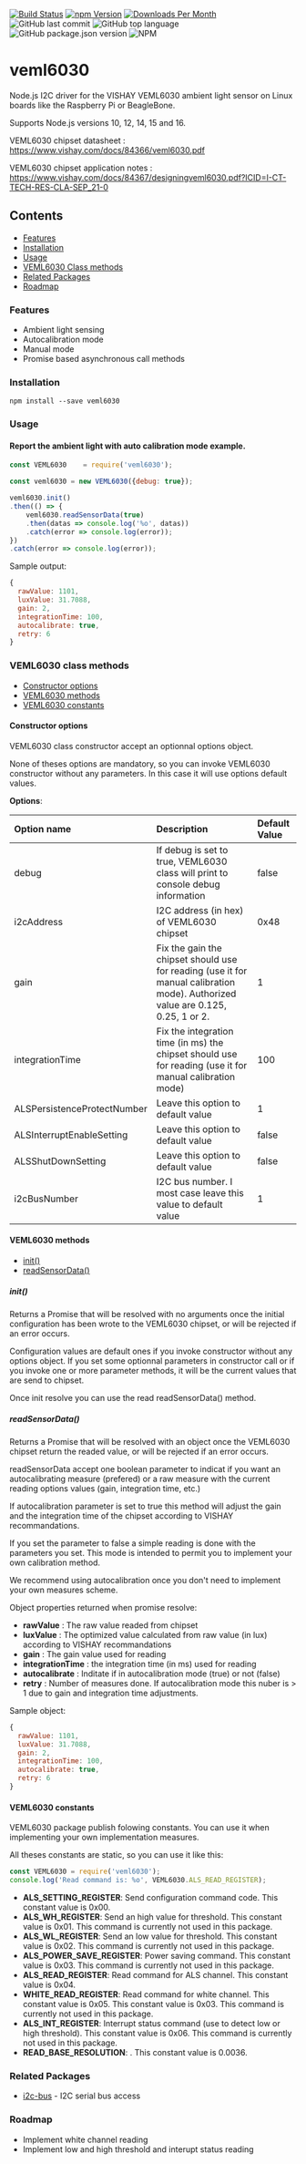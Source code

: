 [![Build Status](https://travis-ci.org/fivdi/veml6030.svg?branch=master)](https://travis-ci.org/fivdi/veml6030)
[![npm Version](http://img.shields.io/npm/v/veml6030.svg)](https://www.npmjs.com/package/veml6030)
[![Downloads Per Month](http://img.shields.io/npm/dm/veml6030.svg)](https://www.npmjs.com/package/veml6030)
![GitHub last commit](https://img.shields.io/github/last-commit/alaindeseine/veml6030.svg)
![GitHub top language](https://img.shields.io/github/languages/top/alaindeseine/veml6030.svg)
![GitHub package.json version](https://img.shields.io/github/package-json/v/alaindeseine/veml6030.svg)
![NPM](https://img.shields.io/npm/l/@cabinfo.eu/astrophysics-library.svg)

# veml6030

Node.js I2C driver for the VISHAY VEML6030 ambient light sensor on Linux boards like the Raspberry Pi or BeagleBone.

Supports Node.js versions 10, 12, 14, 15 and 16.

VEML6030 chipset datasheet : https://www.vishay.com/docs/84366/veml6030.pdf

VEML6030 chipset application notes : https://www.vishay.com/docs/84367/designingveml6030.pdf?ICID=I-CT-TECH-RES-CLA-SEP_21-0


## Contents

 * [Features](#features)
 * [Installation](#installation)
 * [Usage](#usage)
 * [VEML6030 Class methods](#veml6030-class-methods)
 * [Related Packages](#related-packages)
 * [Roadmap](#Roadmap)

### Features

 * Ambient light sensing
 * Autocalibration mode
 * Manual mode
 * Promise based asynchronous call methods

### Installation

```
npm install --save veml6030
```

### Usage

#### Report the ambient light with auto calibration mode example.
```js
const VEML6030    = require('veml6030');

const veml6030 = new VEML6030({debug: true});

veml6030.init()
.then(() => {
    veml6030.readSensorData(true)
    .then(datas => console.log('%o', datas))
    .catch(error => console.log(error));
})
.catch(error => console.log(error));
```

Sample output:
```js
{
  rawValue: 1101,
  luxValue: 31.7088,
  gain: 2,
  integrationTime: 100,
  autocalibrate: true,
  retry: 6
}
```

### VEML6030 class methods

- [Constructor options](#constructor-options)
- [VEML6030 methods](#veml6030-methods)
- [VEML6030 constants](#veml6030-constants)

#### Constructor options

VEML6030 class constructor accept an optionnal options object. 

None of theses options are mandatory, so you can invoke VEML6030 constructor without any parameters. In this case it will use options default values.

**Options**:

|Option name|Description|Default Value|
|:-----|:-----|:-----|
|debug|If debug is set to true, VEML6030 class will print to console debug information|false|
|i2cAddress|I2C address (in hex) of VEML6030 chipset|0x48|
|gain|Fix the gain the chipset should use for reading (use it for manual calibration mode). Authorized value are 0.125, 0.25, 1 or 2. |1|
|integrationTime|Fix the integration time (in ms) the chipset should use for reading (use it for manual calibration mode)|100|
|ALSPersistenceProtectNumber|Leave this option to default value|1|
|ALSInterruptEnableSetting|Leave this option to default value|false|
|ALSShutDownSetting|Leave this option to default value|false|
|i2cBusNumber|I2C bus number. I most case leave this value to default value|1|

#### VEML6030 methods

- [init()](#init)
- [readSensorData()](#readSensorData)


##### init()
Returns a Promise that will be resolved with no arguments once the initial configuration has been wrote to the VEML6030 chipset, or will be rejected if an error occurs.

Configuration values are default ones if you invoke constructor without any options object. If you set some optionnal parameters in constructor call or if you invoke one or more parameter methods, it will be the current values that are send to chipset.

Once init resolve you can use the read readSensorData() method.
##### readSensorData()
Returns a Promise that will be resolved with an object once the VEML6030 chipset return the readed value, or will be rejected if an error occurs.

readSensorData accept one boolean parameter to indicat if you want an autocalibrating measure (prefered) or a raw measure with the current reading options values (gain, integration time, etc.)

If autocalibration parameter is set to true this method will adjust the gain and the integration time of the chipset according to VISHAY recommandations. 

If you set the parameter to false a simple reading is done with the parameters you set. This mode is intended to permit you to implement your own calibration method. 

We recommend using autocalibration once you don't need to implement your own measures scheme.

Object properties returned when promise resolve: 

* **rawValue** : The raw value readed from chipset
* **luxValue** : The optimized value calculated from raw value (in lux) according to VISHAY recommandations
* **gain** : The gain value used for reading
* **integrationTime** : the integration time (in ms) used for reading
* **autocalibrate** : Inditate if in autocalibration mode (true) or not (false)
* **retry** : Number of measures done. If autocalibration mode this nuber is > 1 due to gain and integration time adjustments.

Sample object: 

```js
{
  rawValue: 1101,
  luxValue: 31.7088,
  gain: 2,
  integrationTime: 100,
  autocalibrate: true,
  retry: 6
}
```


#### VEML6030 constants

VEML6030 package publish folowing constants. You can use it when implementing your own implementation measures.

All theses constants are static, so you can use it like this:

```js
const VEML6030 = require('veml6030');
console.log('Read command is: %o', VEML6030.ALS_READ_REGISTER);
```

- **ALS_SETTING_REGISTER**: Send configuration command code. This constant value is 0x00.
- **ALS_WH_REGISTER**: Send an high value for threshold. This constant value is 0x01. This command is currently not used in this package.
- **ALS_WL_REGISTER**: Send an low value for threshold. This constant value is 0x02. This command is currently not used in this package.
- **ALS_POWER_SAVE_REGISTER**: Power saving command. This constant value is 0x03. This command is currently not used in this package.
- **ALS_READ_REGISTER**: Read command for ALS channel. This constant value is 0x04.
- **WHITE_READ_REGISTER**: Read command for white channel. This constant value is 0x05. This constant value is 0x03. This command is currently not used in this package.
- **ALS_INT_REGISTER**: Interrupt status command (use to detect low or high threshold). This constant value is 0x06. This command is currently not used in this package.
- **READ_BASE_RESOLUTION**: . This constant value is 0.0036.


### Related Packages

- [i2c-bus](https://github.com/fivdi/i2c-bus) - I2C serial bus access

### Roadmap

* Implement white channel reading
* Implement low and high threshold and interupt status reading
